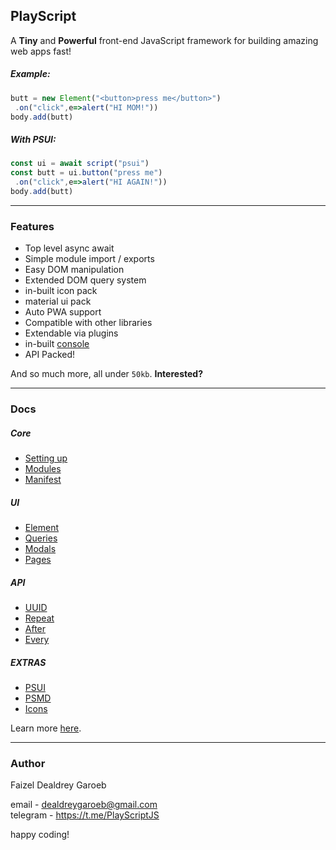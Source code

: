 PlayScript
---
A **Tiny** and **Powerful** front-end JavaScript framework for building amazing web apps fast!

##### Example:
```javascript
butt = new Element("<button>press me</button>")
 .on("click",e=>alert("HI MOM!"))
body.add(butt)
```

##### With PSUI:
```javascript
const ui = await script("psui")
const butt = ui.button("press me")
 .on("click",e=>alert("HI AGAIN!"))
body.add(butt)
```

---
### Features
- Top level async await
- Simple module import / exports
- Easy DOM manipulation
- Extended DOM query system
- in-built icon pack
- material ui pack
- Auto PWA support
- Compatible with other libraries
- Extendable via plugins
- in-built [console](//eruda.liriliri.com)
- API Packed!

And so much more, all under `50kb`. **Interested?**

---
### Docs
##### Core
- [Setting up](./docs/setup.md)
- [Modules](./docs/modules.md)
- [Manifest](./docs/manifest.md)

##### UI
- [Element](./docs/element.md)
- [Queries](./docs/queries.md)
- [Modals](./docs/modals.md)
- [Pages](./docs/pages.md)

##### API
- [UUID](./docs/uuid.md)
- [Repeat](./docs/repeat.md)
- [After](./docs/after.md)
- [Every](./docs/every.md)

##### EXTRAS
- [PSUI](./docs/psui/intro.md)
- [PSMD](./docs/psmd.md)
- [Icons](./docs/icons.md)

Learn more [here](https://playscript.dev).

---
### Author
Faizel Dealdrey Garoeb

email - <dealdreygaroeb@gmail.com><br/>telegram - https://t.me/PlayScriptJS

happy coding!
